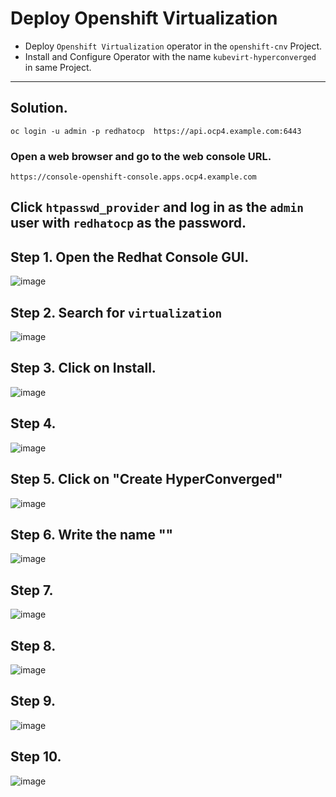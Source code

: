 # Deploy Openshift Virtualization
- Deploy `Openshift Virtualization` operator in the `openshift-cnv` Project.
- Install and Configure Operator with the name `kubevirt-hyperconverged` in same Project.
---
## Solution.

```
oc login -u admin -p redhatocp  https://api.ocp4.example.com:6443
```
### Open a web browser and go to the web console URL.
```
https://console-openshift-console.apps.ocp4.example.com
```
## Click `htpasswd_provider` and log in as the `admin` user with `redhatocp` as the password.

## Step 1. Open the Redhat Console GUI.
![image](https://github.com/user-attachments/assets/511e6bca-0160-4793-801e-689780157dea)


## Step 2. Search for `virtualization`

![image](https://github.com/user-attachments/assets/afc5ea35-de7f-4306-9588-8d14f33fd3c4)

## Step 3. Click on Install.

![image](https://github.com/user-attachments/assets/55b7c0d9-0f51-4acd-b34e-c08efb9b02e4)


## Step 4. 
![image](https://github.com/user-attachments/assets/9688d243-70fa-4972-871a-6e8464438533)

## Step 5. Click on "Create HyperConverged"

![image](https://github.com/user-attachments/assets/8cd66122-06bd-4720-82dc-87208e3789dc)

## Step 6. Write the name ""
![image](https://github.com/user-attachments/assets/eb9ad5b3-9dc0-4b30-9f5b-d30a217deed9)

## Step 7. 
![image](https://github.com/user-attachments/assets/2fa96e59-7b49-4de5-b032-ce8cfc7eeef5)

## Step 8. 

![image](https://github.com/user-attachments/assets/e9a3ef93-cafc-447e-b7f8-0749df8c446e)

## Step 9. 

![image](https://github.com/user-attachments/assets/ba47b05f-0d44-4808-b2d3-7fadb14ffa5d)

## Step 10.

![image](https://github.com/user-attachments/assets/76827bf5-9db1-4e4e-b938-d0968e7c711c)



